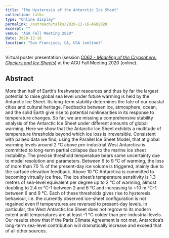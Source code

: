 ```yaml
---
title: "The Hysteresis of the Antarctic Ice Sheet"
collection: talks
type: "Online display"
permalink: /outreach/talks/2020-12-16-AGU2020
excerpt: ""
venue: "AGU Fall Meeting 2020"
date: 2020-12-16
location: "San Francisco, CA, USA (online)"
---
```


Virtual poster presentation (session [C062 - *Modeling of the Cryosphere: Glaciers and Ice Sheets*](https://agu.confex.com/agu/fm20/meetingapp.cgi/Session/111163 "https://agu.confex.com/agu/fm20/meetingapp.cgi/Session/111163")) at the AGU Fall Meeting 2020 (online).

## Abstract
More than half of Earth’s freshwater resources and thus by far the largest potential to raise global sea level under future warming is held by the Antarctic Ice Sheet. Its long-term stability determines the fate of our coastal cities and cultural heritage. Feedbacks between ice, atmosphere, ocean, and the solid Earth give rise to potential nonlinearities in its response to temperature changes. So far, we are missing a comprehensive stability analysis of the Antarctic Ice Sheet under different amounts of global warming. Here we show that the Antarctic Ice Sheet exhibits a multitude of temperature thresholds beyond which ice loss is irreversible. Consistent with palaeo data we find, using the Parallel Ice Sheet Model, that at global warming levels around 2 °C above pre-industrial West Antarctica is committed to long-term partial collapse due to the marine ice sheet instability. The precise threshold temperature bears some uncertainty due to model resolution and parameters. Between 6 to 9 °C of warming, the loss of more than 70 % of the present-day ice volume is triggered, mainly due to the surface elevation feedback. Above 10 °C Antarctica is committed to becoming virtually ice free. The ice sheet’s temperature sensitivity is 1.3 metres of sea-level equivalent per degree up to 2 °C of warming, almost doubling to 2.4 m °C-1 between 2 and 6 °C and increasing to ~10 m °C-1 between 6 and 9 °C. Each of these thresholds gives rise to hysteresis behaviour, i.e. the currently observed ice-sheet configuration is not regained even if temperatures are reversed to present-day levels. In particular, the West Antarctic Ice Sheet does not regrow to its modern extent until temperatures are at least -1 °C colder than pre-industrial levels. Our results show that if the Paris Climate Agreement is not met, Antarctica’s long-term sea-level contribution will dramatically increase and exceed that of all other sources.